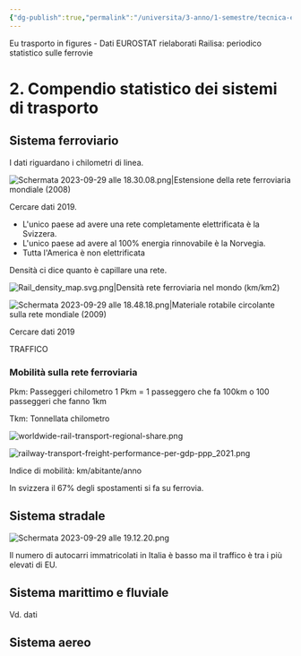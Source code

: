 ```yaml
---
{"dg-publish":true,"permalink":"/universita/3-anno/1-semestre/tecnica-ed-economia-dei-trasporti/appunti/02-compendio-statistico-dei-sistemi-di-trasporto/"}
---
```






Eu trasporto in figures - Dati EUROSTAT rielaborati
Railisa: periodico statistico sulle ferrovie

# 2. Compendio statistico dei sistemi di trasporto

## Sistema ferroviario

I dati riguardano i chilometri di linea.

![Schermata 2023-09-29 alle 18.30.08.png|Estensione della rete ferroviaria mondiale (2008)](/img/user/Universit%C3%A0/3%C2%B0%20Anno/1%C2%B0%20Semestre/Tecnica%20ed%20Economia%20dei%20Trasporti/allegati/Schermata%202023-09-29%20alle%2018.30.08.png)

Cercare dati 2019.
- L'unico paese ad avere una rete completamente elettrificata è la Svizzera.
- L'unico paese ad avere al 100% energia rinnovabile è la Norvegia.
- Tutta l'America è non elettrificata

Densità ci dice quanto è capillare una rete.

![Rail_density_map.svg.png|Densità rete ferroviaria nel mondo (km/km2)](/img/user/Universit%C3%A0/3%C2%B0%20Anno/1%C2%B0%20Semestre/Tecnica%20ed%20Economia%20dei%20Trasporti/allegati/Rail_density_map.svg.png)


![Schermata 2023-09-29 alle 18.48.18.png|Materiale rotabile circolante sulla rete mondiale (2009)](/img/user/Universit%C3%A0/3%C2%B0%20Anno/1%C2%B0%20Semestre/Tecnica%20ed%20Economia%20dei%20Trasporti/allegati/Schermata%202023-09-29%20alle%2018.48.18.png)

Cercare dati 2019

TRAFFICO
### Mobilità sulla rete ferroviaria
Pkm: Passeggeri chilometro
1 Pkm = 1 passeggero che fa 100km o 100 passeggeri che fanno 1km

Tkm: Tonnellata chilometro

![worldwide-rail-transport-regional-share.png](/img/user/Universit%C3%A0/3%C2%B0%20Anno/1%C2%B0%20Semestre/Tecnica%20ed%20Economia%20dei%20Trasporti/allegati/worldwide-rail-transport-regional-share.png)

![railway-transport-freight-performance-per-gdp-ppp_2021.png](/img/user/Universit%C3%A0/3%C2%B0%20Anno/1%C2%B0%20Semestre/Tecnica%20ed%20Economia%20dei%20Trasporti/allegati/railway-transport-freight-performance-per-gdp-ppp_2021.png)


Indice di mobilità: km/abitante/anno

In svizzera il 67% degli spostamenti si fa su ferrovia.

## Sistema stradale

![Schermata 2023-09-29 alle 19.12.20.png](/img/user/Universit%C3%A0/3%C2%B0%20Anno/1%C2%B0%20Semestre/Tecnica%20ed%20Economia%20dei%20Trasporti/allegati/Schermata%202023-09-29%20alle%2019.12.20.png)

Il numero di autocarri immatricolati in Italia è basso ma il traffico è tra i più elevati di EU.

## Sistema marittimo e fluviale

Vd. dati

## Sistema aereo

